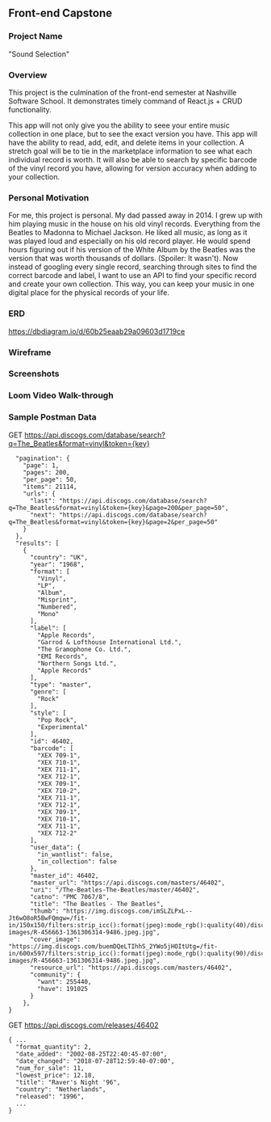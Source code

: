 ## Front-end Capstone

### Project Name
"Sound Selection"
### Overview
This project is the culmination of the front-end semester at Nashville Software School. It demonstrates timely command of React.js + CRUD functionality.

This app will not only give you the ability to seee your entire music collection in one place, but to see the exact version you have. This app will have the ability to read, add, edit, and delete items in your collection. A stretch goal will be to tie in the marketplace information to see what each individual record is worth. It will also be able to search by specific barcode of the vinyl record you have, allowing for version accuracy when adding to your collection.
### Personal Motivation
For me, this project is personal. My dad passed away in 2014. I grew up with him playing music in the house on his old vinyl records. Everything from the Beatles to Madonna to Michael Jackson. He liked all music, as long as it was played loud and especially on his old record player. He would spend hours figuring out if his version of the White Album by the Beatles was the version that was worth thousands of dollars. (Spoiler: It wasn't). Now instead of googling every single record, searching through sites to find the correct barcode and label, I want to use an API to find your specific record and create your own collection. This way, you can keep your music in one digital place for the physical records of your life. 
### ERD
https://dbdiagram.io/d/60b25eaab29a09603d1719ce
### Wireframe

### Screenshots
### Loom Video Walk-through

### Sample Postman Data

GET https://api.discogs.com/database/search?q=The_Beatles&format=vinyl&token={key}
```{
  "pagination": {
    "page": 1,
    "pages": 200,
    "per_page": 50,
    "items": 21114,
    "urls": {
      "last": "https://api.discogs.com/database/search?q=The_Beatles&format=vinyl&token={key}&page=200&per_page=50",
      "next": "https://api.discogs.com/database/search?q=The_Beatles&format=vinyl&token={key}&page=2&per_page=50"
    }
  },
  "results": [
    {
      "country": "UK",
      "year": "1968",
      "format": [
        "Vinyl",
        "LP",
        "Album",
        "Misprint",
        "Numbered",
        "Mono"
      ],
      "label": [
        "Apple Records",
        "Garrod & Lofthouse International Ltd.",
        "The Gramophone Co. Ltd.",
        "EMI Records",
        "Northern Songs Ltd.",
        "Apple Records"
      ],
      "type": "master",
      "genre": [
        "Rock"
      ],
      "style": [
        "Pop Rock",
        "Experimental"
      ],
      "id": 46402,
      "barcode": [
        "XEX 709-1",
        "XEX 710-1",
        "XEX 711-1",
        "XEX 712-1",
        "XEX 709-1",
        "XEX 710-2",
        "XEX 711-1",
        "XEX 712-1",
        "XEX 709-1",
        "XEX 710-1",
        "XEX 711-1",
        "XEX 712-2"
      ],
      "user_data": {
        "in_wantlist": false,
        "in_collection": false
      },
      "master_id": 46402,
      "master_url": "https://api.discogs.com/masters/46402",
      "uri": "/The-Beatles-The-Beatles/master/46402",
      "catno": "PMC 7067/8",
      "title": "The Beatles - The Beatles",
      "thumb": "https://img.discogs.com/imSLZLPxL--Jt6wO8oR5BwFQmgw=/fit-in/150x150/filters:strip_icc():format(jpeg):mode_rgb():quality(40)/discogs-images/R-456663-1361306314-9486.jpeg.jpg",
      "cover_image": "https://img.discogs.com/buemDQeLTIhhS_2YWo5jHOItUtg=/fit-in/600x597/filters:strip_icc():format(jpeg):mode_rgb():quality(90)/discogs-images/R-456663-1361306314-9486.jpeg.jpg",
      "resource_url": "https://api.discogs.com/masters/46402",
      "community": {
        "want": 255440,
        "have": 191025
      }
    },
}

```
GET https://api.discogs.com/releases/46402
```
{ ...
  "format_quantity": 2,
  "date_added": "2002-08-25T22:40:45-07:00",
  "date_changed": "2018-07-28T12:59:40-07:00",
  "num_for_sale": 11,
  "lowest_price": 12.18,
  "title": "Raver's Night '96",
  "country": "Netherlands",
  "released": "1996",
  ...
}
